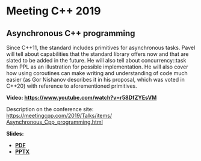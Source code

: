 # Meeting C++ 2019

## Asynchronous C++ programming

Since C++11, the standard includes primitives for asynchronous tasks. Pavel will tell about capabilities that the standard library offers now and that are slated to be added in the future. He will also tell about concurrency::task from PPL as an illustration for possible implementation. He will also cover how using coroutines can make writing and understanding of code much easier (as Gor Nishanov describes it in his proposal, which was voted in C++20) with reference to aforementioned primitives.

**Video: [https://www.youtube.com/<wbr>watch?v=r58DfZYEsVM](https://www.youtube.com/watch?v=r58DfZYEsVM)**

Description on the conference site:\
[https://meetingcpp.com/<wbr>2019/<wbr>Talks/<wbr>items/<wbr>Asynchronous_Cpp_programming.html](https://meetingcpp.com/2019/Talks/items/Asynchronous_Cpp_programming.html)

**Slides:**
* **[PDF](Asynchronous%20programming%20in%20C++.pdf)**
* **[PPTX](Asynchronous%20programming%20in%20C++.pptx)**
